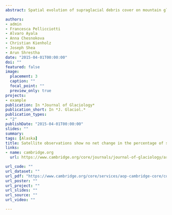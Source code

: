 ```yaml
---
abstract: Spatial evolution of supraglacial debris cover on mountain glaciers is a largely unmonitored and poorly understood phenomenon that directly affects glacier melt. Supraglacial debris cover for 93 glaciers in the Karakoram, northern Pakistan, was mapped from Landsat imagery acquired in 1977, 1998, 2009 and 2014. Surge-type glaciers occupy 41\% of the study area and were considered separately. The time series of debris-covered surface area change shows a mean value of zero or near-zero change for both surging and non-surging glaciers. An increase in debris-covered area is often associated with negative regional mass balances. We extend this logic to suggest that the stable regional mass balances in the Karakoram explain the zero or near-zero change in debris-covered area. This coupling of trends combined with our 37 year time series of data suggests the Karakoram anomaly extends further back in time than previously known.

authors:
- admin
- Francesca Pellicciotti
- Alvaro Ayala
- Anna Chesnokova
- Christian Kienholz
- Joseph Shea
- Arun Shrestha
date: "2015-04-01T00:00:00"
doi: ""
featured: false
image:
  placement: 3
  caption: ""
  focal_point: ""
  preview_only: true
projects:
- example
publication: In *Journal of Glaciology*
publication_short: In *J. Glaciol.*
publication_types:
- "2"
publishDate: "2015-04-01T00:00:00"
slides: ""
summary: 
tags: [Alaska]
title: Satellite observations show no net change in the percentage of supraglacial debris-covered area in northern Pakistan from 1977 to 2014
links:
- name: cambridge.org
  url: https://www.cambridge.org/core/journals/journal-of-glaciology/article/satellite-observations-show-no-net-change-in-the-percentage-of-supraglacial-debriscovered-area-in-northern-pakistan-from-1977-to-2014/67601C527C694531E490F6CDEF8CCAD8

url_code: ""
url_dataset: ""
url_pdf: "https://www.cambridge.org/core/services/aop-cambridge-core/content/view/67601C527C694531E490F6CDEF8CCAD8/S0022143000204012a.pdf/div-class-title-satellite-observations-show-no-net-change-in-the-percentage-of-supraglacial-debris-covered-area-in-northern-pakistan-from-1977-to-2014-div.pdf"
url_poster: ""
url_project: ""
url_slides: ""
url_source: ""
url_video: ""

---
```



